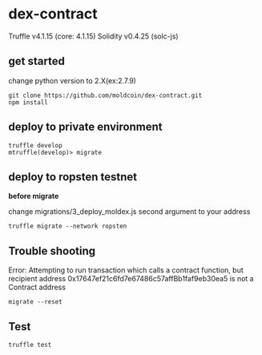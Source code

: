 # dex-contract

Truffle v4.1.15 (core: 4.1.15)
Solidity v0.4.25 (solc-js)

## get started
change python version to 2.X(ex:2.7.9)

```
git clone https://github.com/moldcoin/dex-contract.git
npm install
```

## deploy to private environment

```
truffle develop
mtruffle(develop)> migrate
```

## deploy to ropsten testnet
**before migrate**

change migrations/3_deploy_moldex.js second argument to your address

```
truffle migrate --network ropsten
```

## Trouble shooting
Error: Attempting to run transaction which calls a contract function, but recipient address 0x17647ef21c6fd7e67486c57affBb1faf9eb30ea5 is not a Contract address

```
migrate --reset
```

## Test
```
truffle test
```
